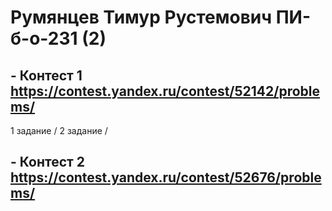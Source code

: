 # Румянцев Тимур Рустемович ПИ-б-о-231 (2)

## - Контест 1 https://contest.yandex.ru/contest/52142/problems/

1 задание /
2 задание /

## - Контест 2 https://contest.yandex.ru/contest/52676/problems/


